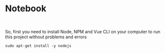 # Notebook

<br>

So, first you need to install Node, NPM and Vue CLI on your computer to run this project without problems and errors

``` 
sudo apt-get install -y nodejs
```
